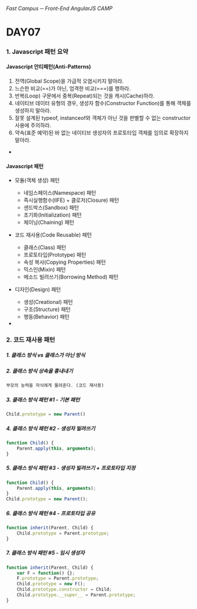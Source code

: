 ###### Fast Campus ─ Front-End AngularJS CAMP

# DAY07

### 1. Javascript 패턴 요약

#### Javascript 안티패턴(Anti-Patterns)

1. 전역(Global Scope)을 가급적 오염시키지 말아라.
1. 느슨한 비교(==)가 아닌, 엄격한 비교(===)를 행하라.
1. 반복(Loop) 구문에서 중복(Repeat)되는 것을 캐시(Cache)하라.
1. 네이티브 데이터 유형의 경우, 생성자 함수(Constructor Function)를 통해 객체를 생성하지 말아라.
1. 잘못 설계된 typeof, instanceof와 객체가 아닌 것을 판별할 수 없는 constructor 사용에 주의하라.
1. 약속(표준 예약)된 바 없는 네이티브 생성자의 프로토타입 객체를 임의로 확장하지 말아라.

-

#### Javascript 패턴

- 모듈(객체 생성) 패턴
    - 네임스페이스(Namespace) 패턴
    - 즉시실행함수(IIFE) + 클로저(Closure) 패턴
    - 샌드박스(Sandbox) 패턴
    - 초기화(Initialization) 패턴
    - 체이닝(Chaining) 패턴

- 코드 재사용(Code Reusable) 패턴
    - 클래스(Class) 패턴
    - 프로토타입(Prototype) 패턴
    - 속성 복사(Copying Properties) 패턴
    - 믹스인(Mixin) 패턴
    - 메소드 빌려쓰기(Borrowing Method) 패턴

- 디자인(Design) 패턴
    - 생성(Creational) 패턴
    - 구조(Structure) 패턴
    - 행동(Behavior) 패턴

-

### 2. 코드 재사용 패턴

##### 1. 클래스 방식 vs 클래스가 아닌 방식

##### 2. 클래스 방식 상속을 흉내내기
```js
부모의 능력을 자식에게 물려준다. (코드 재사용)
```

##### 3. 클래스 방식 패턴 #1 - 기본 패턴
```js
Child.prototype = new Parent()
```

##### 4. 클래스 방식 패턴 #2 - 생성자 빌려쓰기
```js
function Child() {
    Parent.apply(this, arguments);
}
```

##### 5. 클래스 방식 패턴 #3 - 생성자 빌려쓰기 + 프로토타입 지정
```js
function Child() {
    Parent.apply(this, arguments);
}
Child.prototype = new Parent();
```

##### 6. 클래스 방식 패턴 #4 - 프로토타입 공유
```js
function inherit(Parent, Child) {
    Child.prototype = Parent.prototype;
}
```

##### 7. 클래스 방식 패턴 #5 - 임시 생성자
```js
function inherit(Parent, Child) {
    var F = function() {};
    F.prototype = Parent.prototype;
    Child.prototype = new F();
    Child.prototype.constructor = Child;
    Child.prototype.__super__ = Parent.prototype;
}
```